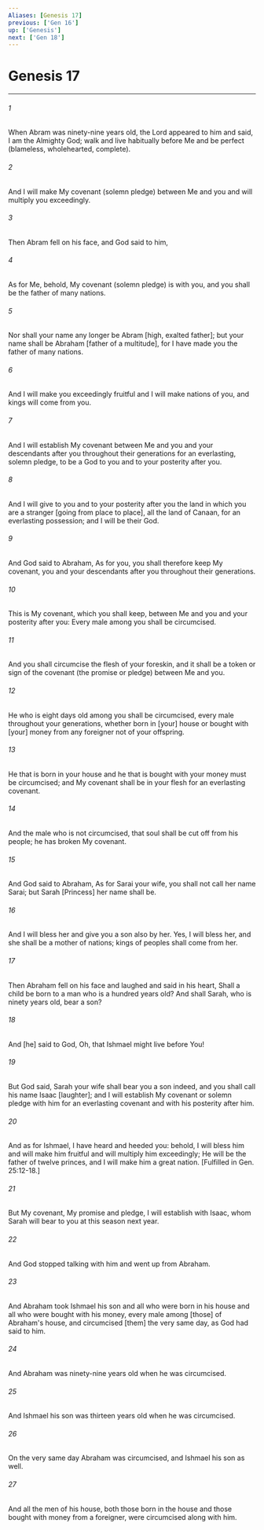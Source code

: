 ```yaml
---
Aliases: [Genesis 17]
previous: ['Gen 16']
up: ['Genesis']
next: ['Gen 18']
---
```

# Genesis 17

***

###### 1 

When Abram was ninety-nine years old, the Lord appeared to him and said, I am the Almighty God; walk and live habitually before Me and be perfect (blameless, wholehearted, complete). 

###### 2 

And I will make My covenant (solemn pledge) between Me and you and will multiply you exceedingly. 

###### 3 

Then Abram fell on his face, and God said to him, 

###### 4 

As for Me, behold, My covenant (solemn pledge) is with you, and you shall be the father of many nations. 

###### 5 

Nor shall your name any longer be Abram [high, exalted father]; but your name shall be Abraham [father of a multitude], for I have made you the father of many nations. 

###### 6 

And I will make you exceedingly fruitful and I will make nations of you, and kings will come from you. 

###### 7 

And I will establish My covenant between Me and you and your descendants after you throughout their generations for an everlasting, solemn pledge, to be a God to you and to your posterity after you. 

###### 8 

And I will give to you and to your posterity after you the land in which you are a stranger [going from place to place], all the land of Canaan, for an everlasting possession; and I will be their God. 

###### 9 

And God said to Abraham, As for you, you shall therefore keep My covenant, you and your descendants after you throughout their generations. 

###### 10 

This is My covenant, which you shall keep, between Me and you and your posterity after you: Every male among you shall be circumcised. 

###### 11 

And you shall circumcise the flesh of your foreskin, and it shall be a token or sign of the covenant (the promise or pledge) between Me and you. 

###### 12 

He who is eight days old among you shall be circumcised, every male throughout your generations, whether born in [your] house or bought with [your] money from any foreigner not of your offspring. 

###### 13 

He that is born in your house and he that is bought with your money must be circumcised; and My covenant shall be in your flesh for an everlasting covenant. 

###### 14 

And the male who is not circumcised, that soul shall be cut off from his people; he has broken My covenant. 

###### 15 

And God said to Abraham, As for Sarai your wife, you shall not call her name Sarai; but Sarah [Princess] her name shall be. 

###### 16 

And I will bless her and give you a son also by her. Yes, I will bless her, and she shall be a mother of nations; kings of peoples shall come from her. 

###### 17 

Then Abraham fell on his face and laughed and said in his heart, Shall a child be born to a man who is a hundred years old? And shall Sarah, who is ninety years old, bear a son? 

###### 18 

And [he] said to God, Oh, that Ishmael might live before You! 

###### 19 

But God said, Sarah your wife shall bear you a son indeed, and you shall call his name Isaac [laughter]; and I will establish My covenant or solemn pledge with him for an everlasting covenant and with his posterity after him. 

###### 20 

And as for Ishmael, I have heard and heeded you: behold, I will bless him and will make him fruitful and will multiply him exceedingly; He will be the father of twelve princes, and I will make him a great nation. [Fulfilled in Gen. 25:12-18.] 

###### 21 

But My covenant, My promise and pledge, I will establish with Isaac, whom Sarah will bear to you at this season next year. 

###### 22 

And God stopped talking with him and went up from Abraham. 

###### 23 

And Abraham took Ishmael his son and all who were born in his house and all who were bought with his money, every male among [those] of Abraham's house, and circumcised [them] the very same day, as God had said to him. 

###### 24 

And Abraham was ninety-nine years old when he was circumcised. 

###### 25 

And Ishmael his son was thirteen years old when he was circumcised. 

###### 26 

On the very same day Abraham was circumcised, and Ishmael his son as well. 

###### 27 

And all the men of his house, both those born in the house and those bought with money from a foreigner, were circumcised along with him.
